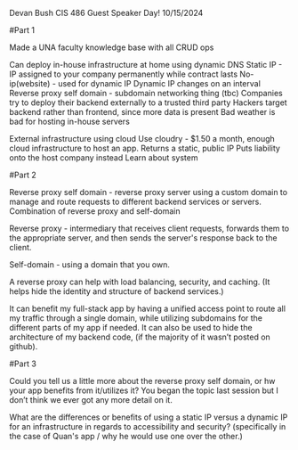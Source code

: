 Devan Bush
CIS 486
Guest Speaker Day!
10/15/2024

#Part 1

Made a UNA faculty knowledge base with all CRUD ops

Can deploy in-house infrastructure at home using dynamic DNS
Static IP - IP assigned to your company permanently while contract lasts
No-ip(website) - used for dynamic IP
Dynamic IP changes on an interval
Reverse proxy self domain - subdomain networking thing (tbc)
Companies try to deploy their backend externally to a trusted third party
Hackers target backend rather than frontend, since more data is present
Bad weather is bad for hosting in-house servers

External infrastructure using cloud
Use cloudry - $1.50 a month, enough cloud infrastructure to host an app. Returns a static, public IP
Puts liability onto the host company instead
Learn about system

#Part 2

Reverse proxy self domain - reverse proxy server using a custom domain to manage and route requests to different backend services or servers. Combination of reverse proxy and self-domain

Reverse proxy - intermediary that receives client requests, forwards them to the appropriate server, and then sends the server's response back to the client.

Self-domain - using a domain that you own.
	
A reverse proxy can help with load balancing, security, and caching. (It helps hide the identity and structure of backend services.)

It can benefit my full-stack app by having a unified access point to route all my traffic through a single domain, while utilizing subdomains for the different parts of my app if needed. It can also be used to hide the architecture of my backend code, (if the majority of it wasn’t posted on github).

#Part 3

Could you tell us a little more about the reverse proxy self domain, or hw your app benefits from it/utilizes it? You began the topic last session but I don’t think we ever got any more detail on it.

What are the differences or benefits of using a static IP versus a dynamic IP for an infrastructure in regards to accessibility and security? (specifically in the case of Quan's app / why he would use one over the other.)

